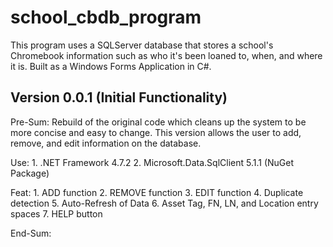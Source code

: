# school_cbdb_program
This program uses a SQLServer database that stores a school's Chromebook information such as who it's been loaned to, when, and where it is. Built as a Windows Forms Application in C#.

Version 0.0.1 (Initial Functionality)
--------------------------------------------------------------------------------------------------------------------------------------------
Pre-Sum: Rebuild of the original code which cleans up the system to be more concise and easy to change. This version allows the user to add, remove, and edit information on the database.

Use:
    1. .NET Framework 4.7.2
    2. Microsoft.Data.SqlClient 5.1.1 (NuGet Package)

Feat:
    1. ADD function
    2. REMOVE function
    3. EDIT function
    4. Duplicate detection
    5. Auto-Refresh of Data
    6. Asset Tag, FN, LN, and Location entry spaces
    7. HELP button

End-Sum: 